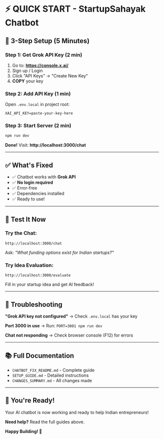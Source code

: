 # ⚡ QUICK START - StartupSahayak Chatbot

## 🚀 3-Step Setup (5 Minutes)

### Step 1: Get Grok API Key (2 min)
1. Go to: **https://console.x.ai/**
2. Sign up / Login
3. Click "API Keys" → "Create New Key"
4. **COPY** your key

### Step 2: Add API Key (1 min)
Open `.env.local` in project root:
```env
XAI_API_KEY=paste-your-key-here
```

### Step 3: Start Server (2 min)
```bash
npm run dev
```

**Done!** Visit: **http://localhost:3000/chat**

---

## ✅ What's Fixed

- ✅ Chatbot works with **Grok API**
- ✅ **No login required**
- ✅ Error-free
- ✅ Dependencies installed
- ✅ Ready to use!

---

## 🎯 Test It Now

### Try the Chat:
```
http://localhost:3000/chat
```

Ask: *"What funding options exist for Indian startups?"*

### Try Idea Evaluation:
```
http://localhost:3000/evaluate
```

Fill in your startup idea and get AI feedback!

---

## 🚨 Troubleshooting

**"Grok API key not configured"**
→ Check `.env.local` has your key

**Port 3000 in use**
→ Run: `PORT=3001 npm run dev`

**Chat not responding**
→ Check browser console (F12) for errors

---

## 📚 Full Documentation

- `CHATBOT_FIX_README.md` - Complete guide
- `SETUP_GUIDE.md` - Detailed instructions
- `CHANGES_SUMMARY.md` - All changes made

---

## 🎉 You're Ready!

Your AI chatbot is now working and ready to help Indian entrepreneurs!

**Need help?** Read the full guides above.

**Happy Building! 🚀**
